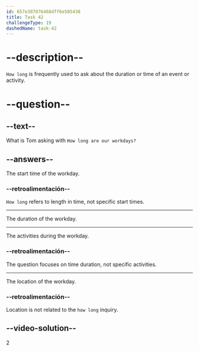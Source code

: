 ```yaml
---
id: 657e307876468dff6e505438
title: Task 42
challengeType: 19
dashedName: task-42
---
```


# --description--

`How long` is frequently used to ask about the duration or time of an event or activity.

# --question--

## --text--

What is Tom asking with `How long are our workdays?`

## --answers--

The start time of the workday.

### --retroalimentación--

`How long` refers to length in time, not specific start times.

---

The duration of the workday.

---

The activities during the workday.

### --retroalimentación--

The question focuses on time duration, not specific activities.

---

The location of the workday.

### --retroalimentación--

Location is not related to the `how long` inquiry.

## --video-solution--

2
